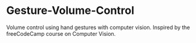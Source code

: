 # Gesture-Volume-Control
Volume control using hand gestures with computer vision. Inspired by the freeCodeCamp course on Computer Vision.

